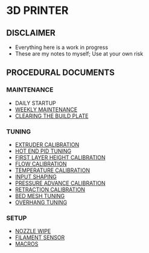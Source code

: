 # 3D PRINTER
## DISCLAIMER
- Everything here is a work in progress
- These are my notes to myself; Use at your own risk

## PROCEDURAL DOCUMENTS

### MAINTENANCE
 - DAILY STARTUP
 - [WEEKLY MAINTENANCE](/DOCS/WEEKLY_MAINTENANCE.MD)
 - [CLEARING THE BUILD PLATE](/DOCS/CLEARING_BUILD_PLATE.MD)
### TUNING
- [EXTRUDER CALIBRATION](/DOCS/EXTRUDER_CALIBRATION.MD)
- [HOT END PID TUNING](/DOCS/HOT_END_PID_TUNING.MD)
- [FIRST LAYER HEIGHT CALIBRATION](/DOCS/FIRST_LAYER_CALIBRATION.MD)
- [FLOW CALIBRATION](/DOCS/FLOW_CALIBRATION.MD)
- [TEMPERATURE CALIBRATION](/DOCS/TEMPERATURE_CALIBRATION.MD)
- [INPUT SHAPING](/DOCS/INPUT_SHAPING.MD)
- [PRESSURE ADVANCE CALIBRATION](/DOCS/PRESSURE_ADVANCE_CALIBRATION.MD)
- [RETRACTION CALIBRATION](/DOCS/RETRACTION_CALIBRATION.MD)
- [BED MESH TUNING](/DOCS/MESH_TUNING.MD)
- [OVERHANG TUNING](/DOCS/OVERHANG_TUNING.MD)

### SETUP
- [NOZZLE WIPE]()
- [FILAMENT SENSOR]()
- [MACROS]()

